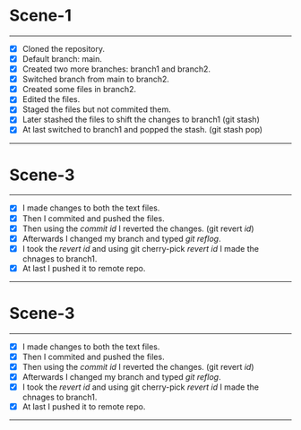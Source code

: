 # Scene-1
---
- [x] Cloned the repository.
- [x] Default branch: main.
- [x] Created two more branches: branch1 and branch2.
- [x] Switched branch from main to branch2.
- [x] Created some files in branch2.
- [x] Edited the files.
- [x] Staged the files but not commited them.
- [x] Later stashed the files to shift the changes to branch1 (git stash)
- [x] At last switched to branch1 and popped the stash. (git stash pop)
---

# Scene-3
---
- [x] I made changes to both the text files.
- [x] Then I commited and pushed the files.
- [x] Then using the *commit id* I reverted the changes. (git revert *id*)
- [x] Afterwards I changed my branch and typed *git reflog*.
- [x] I took the *revert id* and using git cherry-pick *revert id* I made the chnages to branch1.
- [x] At last I pushed it to remote repo.
---

# Scene-3
---
- [x] I made changes to both the text files.
- [x] Then I commited and pushed the files.
- [x] Then using the *commit id* I reverted the changes. (git revert *id*)
- [x] Afterwards I changed my branch and typed *git reflog*.
- [x] I took the *revert id* and using git cherry-pick *revert id* I made the chnages to branch1.
- [x] At last I pushed it to remote repo.
---
